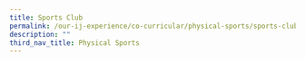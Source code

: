 ```yaml
---
title: Sports Club
permalink: /our-ij-experience/co-curricular/physical-sports/sports-club
description: ""
third_nav_title: Physical Sports
---
```

